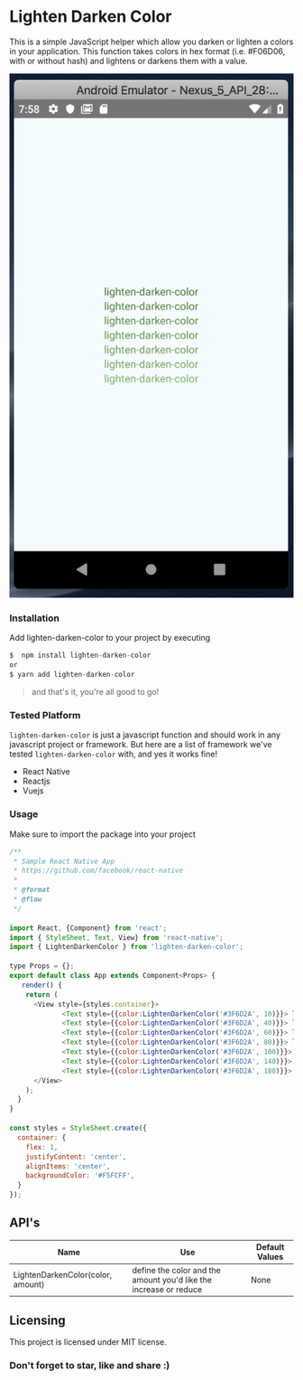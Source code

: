 # **Lighten Darken Color**

This is a simple JavaScript helper which allow you darken or lighten a colors in your application.  This function takes colors in hex format (i.e. #F06D06, with or without hash) and lightens or darkens them with a value.

![app preview]( ./img/img1.png)



### Installation

Add lighten-darken-color to your project by executing

```javascript
$  npm install lighten-darken-color
or
$ yarn add lighten-darken-color
```



> and that's it, you're all good to go!



### Tested Platform

`lighten-darken-color` is just a javascript function and should work in any javascript project or framework. But here are a list of framework we've tested `lighten-darken-color` with, and yes it works fine!

- React Native
- Reactjs
- Vuejs

### Usage

Make sure to import the package into your project

```javascript
/**
 * Sample React Native App
 * https://github.com/facebook/react-native
 *
 * @format
 * @flow
 */

import React, {Component} from 'react';
import { StyleSheet, Text, View} from 'react-native'; 
import { LightenDarkenColor } from 'lighten-darken-color'; 
 
type Props = {};
export default class App extends Component<Props> {
   render() {
    return (
      <View style={styles.container}>
             <Text style={{color:LightenDarkenColor('#3F6D2A', 10)}}> lighten-darken-color </Text>
             <Text style={{color:LightenDarkenColor('#3F6D2A', 40)}}> lighten-darken-color </Text>
             <Text style={{color:LightenDarkenColor('#3F6D2A', 60)}}> lighten-darken-color </Text>
             <Text style={{color:LightenDarkenColor('#3F6D2A', 80)}}> lighten-darken-color </Text>
             <Text style={{color:LightenDarkenColor('#3F6D2A', 100)}}> lighten-darken-color </Text>
             <Text style={{color:LightenDarkenColor('#3F6D2A', 140)}}> lighten-darken-color </Text>
             <Text style={{color:LightenDarkenColor('#3F6D2A', 180)}}> lighten-darken-color </Text>
      </View>
    );
  }
}

const styles = StyleSheet.create({
  container: {
    flex: 1,
    justifyContent: 'center',
    alignItems: 'center',
    backgroundColor: '#F5FCFF',
  } 
});

```





## API's

| Name                              | Use                                                          | Default Values |
| --------------------------------- | ------------------------------------------------------------ | -------------- |
| LightenDarkenColor(color, amount) | define the color and the amount you'd like the increase or reduce | None           |

  

## Licensing

This project is licensed under MIT license.



### Don't forget to star, like and share :)

